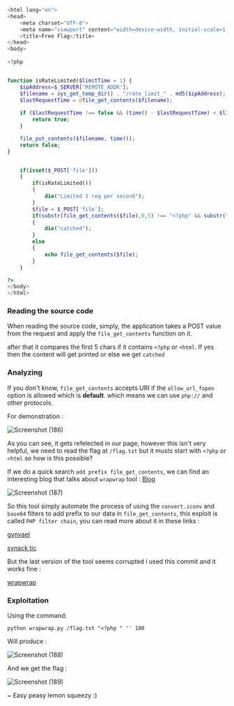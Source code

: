 ```PHP
<html lang="en">
<head>
    <meta charset="UTF-8">
    <meta name="viewport" content="width=device-width, initial-scale=1.0">
    <title>Free Flag</title>
</head>
<body>
    
<?php


function isRateLimited($limitTime = 1) {
    $ipAddress=$_SERVER['REMOTE_ADDR'];
    $filename = sys_get_temp_dir() . "/rate_limit_" . md5($ipAddress);
    $lastRequestTime = @file_get_contents($filename);
    
    if ($lastRequestTime !== false && (time() - $lastRequestTime) < $limitTime) {
        return true;
    }

    file_put_contents($filename, time());
    return false;
}


    if(isset($_POST['file']))
    {
        if(isRateLimited())
        {
            die("Limited 1 req per second");
        }
        $file = $_POST['file'];
        if(substr(file_get_contents($file),0,5) !== "<?php" && substr(file_get_contents($file),0,5) !== "<html") # i will let you only read my source haha
        {
            die("catched");
        }
        else
        {
            echo file_get_contents($file);
        }
    }

?>
</body>
</html>
```
### Reading the source code

When reading the source code, simply, the application takes a POST value from the request and apply the `file_get_contents` function on it.

after that it compares the first 5 chars if it contains `<?php` or `<html`. If yes then the content will get printed or else we get `catched`

### Analyzing

If you don't know, `file_get_contents` accepts URI if the `allow_url_fopen` option is allowed which is **default**. which means we can use `php://` and other protocols.

For demonstration :

![Screenshot (186)](https://github.com/user-attachments/assets/f73334ff-ade5-4f55-b22b-5c5408988d23)

As you can see, it gets refelected in our page, however this isn't very helpful, we need to read the flag at `/flag.txt` but it musts start with `<?php` or `<html` so how is this possible?

If we do a quick search `add prefix file_get_contents`, we can find an interesting blog that talks about `wrapwrap` tool : [Blog](https://www.ambionics.io/blog/wrapwrap-php-filters-suffix)

![Screenshot (187)](https://github.com/user-attachments/assets/4409aa22-15e3-47f5-b5f0-99a3328dc470)


So this tool simply automate the process of using the `convert.iconv` and `base64` filters to add prefix to our data in `file_get_contents`, this exploit is called `PHP filter chain`, you can read more about it in these links :

[gynvael](https://gynvael.coldwind.pl/?id=671)

[synack tic](https://www.synacktiv.com/en/publications/php-filters-chain-what-is-it-and-how-to-use-it)

But the last version of the tool seems corrupted i used this commit and it works fine :

[wrapwrap](https://github.com/ambionics/wrapwrap/tree/9a182f842797426280d907e11f6201bc9e8e133a)

### Exploitation

Using the command: 

`python wrapwrap.py /flag.txt "<?php " '' 100`

Will produce : 

![Screenshot (188)](https://github.com/user-attachments/assets/475456e2-6da6-45a6-85c5-141624d49b6a)


And we get the flag :

![Screenshot (189)](https://github.com/user-attachments/assets/9e5e231c-3ad0-415e-9333-889eabbb452e)

~ Easy peasy lemon squeezy :)
